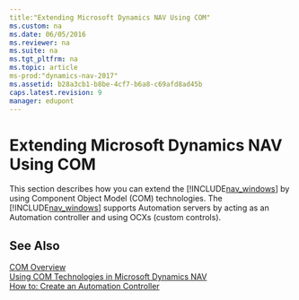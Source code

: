 ```yaml
---
title:"Extending Microsoft Dynamics NAV Using COM"
ms.custom: na
ms.date: 06/05/2016
ms.reviewer: na
ms.suite: na
ms.tgt_pltfrm: na
ms.topic: article
ms-prod:"dynamics-nav-2017"
ms.assetid: b28a3cb1-b8be-4cf7-b6a8-c69afd8ad45b
caps.latest.revision: 9
manager: edupont
---
```

# Extending Microsoft Dynamics NAV Using COM
This section describes how you can extend the [!INCLUDE[nav_windows](includes/nav_windows_md.md)] by using Component Object Model \(COM\) technologies. The [!INCLUDE[nav_windows](includes/nav_windows_md.md)] supports Automation servers by acting as an Automation controller and using OCXs \(custom controls\).  
  
## See Also  
 [COM Overview](COM-Overview.md)   
 [Using COM Technologies in Microsoft Dynamics NAV](Using-COM-Technologies-in-Microsoft-Dynamics-NAV.md)   
 [How to: Create an Automation Controller](../Topic/How%20to:%20Create%20an%20Automation%20Controller.md)